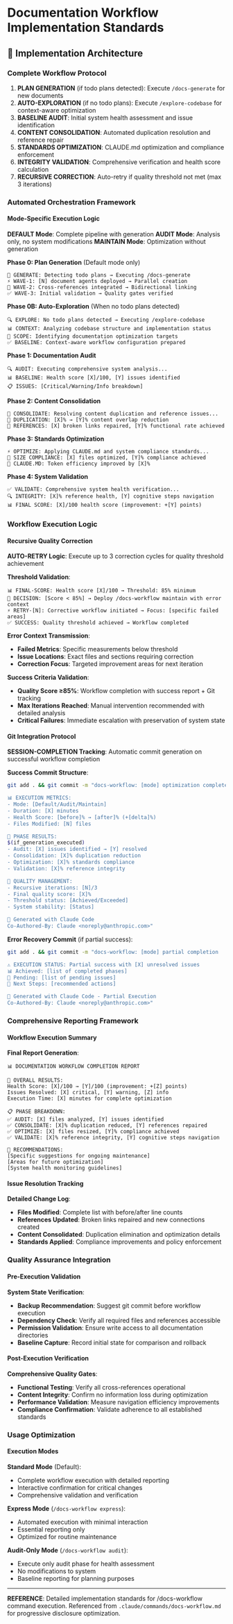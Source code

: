 # Documentation Workflow Implementation Standards

## 🎯 Implementation Architecture

### Complete Workflow Protocol
1. **PLAN GENERATION** (if todo plans detected): Execute `/docs-generate` for new documents
2. **AUTO-EXPLORATION** (if no todo plans): Execute `/explore-codebase` for context-aware optimization
3. **BASELINE AUDIT**: Initial system health assessment and issue identification  
4. **CONTENT CONSOLIDATION**: Automated duplication resolution and reference repair
5. **STANDARDS OPTIMIZATION**: CLAUDE.md optimization and compliance enforcement
6. **INTEGRITY VALIDATION**: Comprehensive verification and health score calculation
7. **RECURSIVE CORRECTION**: Auto-retry if quality threshold not met (max 3 iterations)

### Automated Orchestration Framework

#### Mode-Specific Execution Logic
**DEFAULT Mode**: Complete pipeline with generation
**AUDIT Mode**: Analysis only, no system modifications
**MAINTAIN Mode**: Optimization without generation

**Phase 0: Plan Generation** (Default mode only)
```
📝 GENERATE: Detecting todo plans → Executing /docs-generate
⚡ WAVE-1: [N] document agents deployed → Parallel creation
🔗 WAVE-2: Cross-references integrated → Bidirectional linking
✅ WAVE-3: Initial validation → Quality gates verified
```

**Phase 0B: Auto-Exploration** (When no todo plans detected)
```
🔍 EXPLORE: No todo plans detected → Executing /explore-codebase
📊 CONTEXT: Analyzing codebase structure and implementation status
🎯 SCOPE: Identifying documentation optimization targets
✅ BASELINE: Context-aware workflow configuration prepared
```

**Phase 1: Documentation Audit**
```
🔍 AUDIT: Executing comprehensive system analysis...
📊 BASELINE: Health score [X]/100, [Y] issues identified
📋 ISSUES: [Critical/Warning/Info breakdown]
```

**Phase 2: Content Consolidation**
```
🔧 CONSOLIDATE: Resolving content duplication and reference issues...
📄 DUPLICATION: [X]% → [Y]% content overlap reduction
🔗 REFERENCES: [X] broken links repaired, [Y]% functional rate achieved
```

**Phase 3: Standards Optimization**
```
⚡ OPTIMIZE: Applying CLAUDE.md and system compliance standards...
📏 SIZE COMPLIANCE: [X] files optimized, [Y]% compliance achieved
🎯 CLAUDE.MD: Token efficiency improved by [X]%
```

**Phase 4: System Validation**
```
✅ VALIDATE: Comprehensive system health verification...
🔍 INTEGRITY: [X]% reference health, [Y] cognitive steps navigation
📊 FINAL SCORE: [X]/100 health score (improvement: +[Y] points)
```

### Workflow Execution Logic

#### Recursive Quality Correction
**AUTO-RETRY Logic**: Execute up to 3 correction cycles for quality threshold achievement

**Threshold Validation**:
```
📊 FINAL-SCORE: Health score [X]/100 → Threshold: 85% minimum
🔄 DECISION: [Score < 85%] → Deploy /docs-workflow maintain with error context
⚡ RETRY-[N]: Corrective workflow initiated → Focus: [specific failed areas]
✅ SUCCESS: Quality threshold achieved → Workflow completed
```

**Error Context Transmission**:
- **Failed Metrics**: Specific measurements below threshold
- **Issue Locations**: Exact files and sections requiring correction
- **Correction Focus**: Targeted improvement areas for next iteration

**Success Criteria Validation**:
- **Quality Score ≥85%**: Workflow completion with success report + Git tracking
- **Max Iterations Reached**: Manual intervention recommended with detailed analysis
- **Critical Failures**: Immediate escalation with preservation of system state

#### Git Integration Protocol
**SESSION-COMPLETION Tracking**: Automatic commit generation on successful workflow completion

**Success Commit Structure**:
```bash
git add . && git commit -m "docs-workflow: [mode] optimization completed

📊 EXECUTION METRICS:
- Mode: [Default/Audit/Maintain]
- Duration: [X] minutes
- Health Score: [before]% → [after]% (+[delta]%)
- Files Modified: [N] files

🎯 PHASE RESULTS:
$(if_generation_executed)
- Audit: [X] issues identified → [Y] resolved
- Consolidation: [X]% duplication reduction
- Optimization: [X]% standards compliance
- Validation: [X]% reference integrity

🔄 QUALITY MANAGEMENT:
- Recursive iterations: [N]/3
- Final quality score: [X]%
- Threshold status: [Achieved/Exceeded]
- System stability: [Status]

🤖 Generated with Claude Code
Co-Authored-By: Claude <noreply@anthropic.com>"
```

**Error Recovery Commit** (if partial success):
```bash
git add . && git commit -m "docs-workflow: [mode] partial completion

⚠️ EXECUTION STATUS: Partial success with [X] unresolved issues
📊 Achieved: [list of completed phases]
🔧 Pending: [list of pending issues]
🎯 Next Steps: [recommended actions]

🤖 Generated with Claude Code - Partial Execution
Co-Authored-By: Claude <noreply@anthropic.com>"
```

### Comprehensive Reporting Framework

#### Workflow Execution Summary
**Final Report Generation**:
```
📊 DOCUMENTATION WORKFLOW COMPLETION REPORT

🎯 OVERALL RESULTS:
Health Score: [X]/100 → [Y]/100 (improvement: +[Z] points)
Issues Resolved: [X] critical, [Y] warning, [Z] info
Execution Time: [X] minutes for complete optimization

📋 PHASE BREAKDOWN:
✅ AUDIT: [X] files analyzed, [Y] issues identified
✅ CONSOLIDATE: [X]% duplication reduced, [Y] references repaired  
✅ OPTIMIZE: [X] files resized, [Y]% compliance achieved
✅ VALIDATE: [X]% reference integrity, [Y] cognitive steps navigation

🎯 RECOMMENDATIONS:
[Specific suggestions for ongoing maintenance]
[Areas for future optimization]
[System health monitoring guidelines]
```

#### Issue Resolution Tracking
**Detailed Change Log**:
- **Files Modified**: Complete list with before/after line counts
- **References Updated**: Broken links repaired and new connections created
- **Content Consolidated**: Duplication elimination and optimization details
- **Standards Applied**: Compliance improvements and policy enforcement

### Quality Assurance Integration

#### Pre-Execution Validation
**System State Verification**:
- **Backup Recommendation**: Suggest git commit before workflow execution
- **Dependency Check**: Verify all required files and references accessible
- **Permission Validation**: Ensure write access to all documentation directories
- **Baseline Capture**: Record initial state for comparison and rollback

#### Post-Execution Verification
**Comprehensive Quality Gates**:
- **Functional Testing**: Verify all cross-references operational
- **Content Integrity**: Confirm no information loss during optimization
- **Performance Validation**: Measure navigation efficiency improvements
- **Compliance Confirmation**: Validate adherence to all established standards

### Usage Optimization

#### Execution Modes
**Standard Mode** (Default):
- Complete workflow execution with detailed reporting
- Interactive confirmation for critical changes
- Comprehensive validation and verification

**Express Mode** (`/docs-workflow express`):
- Automated execution with minimal interaction
- Essential reporting only
- Optimized for routine maintenance

**Audit-Only Mode** (`/docs-workflow audit`):
- Execute only audit phase for health assessment
- No modifications to system
- Baseline reporting for planning purposes

---

**REFERENCE**: Detailed implementation standards for /docs-workflow command execution. Referenced from `.claude/commands/docs-workflow.md` for progressive disclosure optimization.
